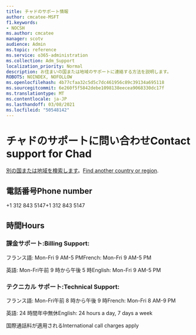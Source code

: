 ```yaml
---
title: チャドのサポート情報
author: cmcatee-MSFT
f1.keywords:
- NOCSH
ms.author: cmcatee
manager: scotv
audience: Admin
ms.topic: reference
ms.service: o365-administration
ms.collection: Adm_Support
localization_priority: Normal
description: お住まいの国または地域のサポートに連絡する方法を説明します。
ROBOTS: NOINDEX, NOFOLLOW
ms.openlocfilehash: 4b77cfaa32c5d5c7dc461956c89c39134a695118
ms.sourcegitcommit: 6e260f5f5842debe1098138eecea9068330dc17f
ms.translationtype: MT
ms.contentlocale: ja-JP
ms.lasthandoff: 03/08/2021
ms.locfileid: "50548142"
---
```

# <a name="contact-support-for-chad"></a><span data-ttu-id="be3e8-103">チャドのサポートに問い合わせ</span><span class="sxs-lookup"><span data-stu-id="be3e8-103">Contact support for Chad</span></span>

<span data-ttu-id="be3e8-104">[別の国または地域を検索します](../contact-support-for-business-products.md)。</span><span class="sxs-lookup"><span data-stu-id="be3e8-104">[Find another country or region](../contact-support-for-business-products.md).</span></span>

## <a name="phone-number"></a><span data-ttu-id="be3e8-105">電話番号</span><span class="sxs-lookup"><span data-stu-id="be3e8-105">Phone number</span></span>
<span data-ttu-id="be3e8-106">+1 312 843 5147</span><span class="sxs-lookup"><span data-stu-id="be3e8-106">+1 312 843 5147</span></span>

## <a name="hours"></a><span data-ttu-id="be3e8-107">時間</span><span class="sxs-lookup"><span data-stu-id="be3e8-107">Hours</span></span>
### <a name="billing-support"></a><span data-ttu-id="be3e8-108">課金サポート:</span><span class="sxs-lookup"><span data-stu-id="be3e8-108">Billing Support:</span></span>

<span data-ttu-id="be3e8-109">フランス語: Mon-Fri 9 AM-5 PM</span><span class="sxs-lookup"><span data-stu-id="be3e8-109">French: Mon-Fri 9 AM-5 PM</span></span>

<span data-ttu-id="be3e8-110">英語: Mon-Fri午前 9 時から午後 5 時</span><span class="sxs-lookup"><span data-stu-id="be3e8-110">English: Mon-Fri 9 AM-5 PM</span></span>

### <a name="technical-support"></a><span data-ttu-id="be3e8-111">テクニカル サポート:</span><span class="sxs-lookup"><span data-stu-id="be3e8-111">Technical Support:</span></span>

<span data-ttu-id="be3e8-112">フランス語: Mon-Fri午前 8 時から午後 9 時</span><span class="sxs-lookup"><span data-stu-id="be3e8-112">French: Mon-Fri 8 AM-9 PM</span></span>

<span data-ttu-id="be3e8-113">英語: 24 時間年中無休</span><span class="sxs-lookup"><span data-stu-id="be3e8-113">English: 24 hours a day, 7 days a week</span></span>

<span data-ttu-id="be3e8-114">国際通話料が適用される</span><span class="sxs-lookup"><span data-stu-id="be3e8-114">International call charges apply</span></span>
